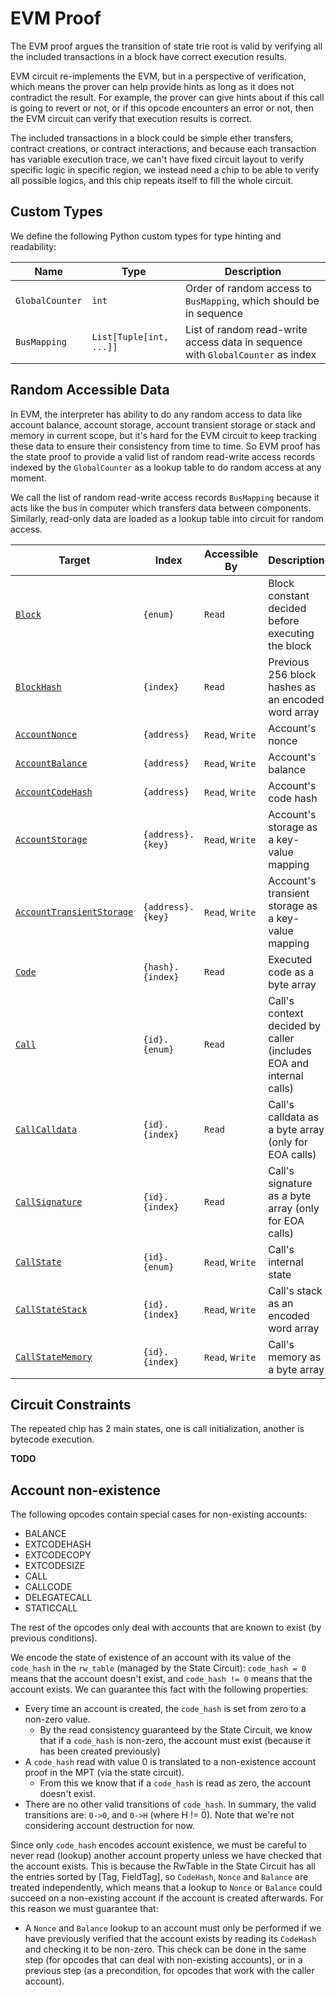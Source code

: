 # EVM Proof

The EVM proof argues the transition of state trie root is valid by verifying all the included transactions in a block have correct execution results.

EVM circuit re-implements the EVM, but in a perspective of verification, which means the prover can help provide hints as long as it does not contradict the result. For example, the prover can give hints about if this call is going to revert or not, or if this opcode encounters an error or not, then the EVM circuit can verify that execution results is correct.

The included transactions in a block could be simple ether transfers, contract creations, or contract interactions, and because each transaction has variable execution trace, we can't have fixed circuit layout to verify specific logic in specific region, we instead need a chip to be able to verify all possible logics, and this chip repeats itself to fill the whole circuit.

## Custom Types

We define the following Python custom types for type hinting and readability:

| Name            | Type                    | Description                                                                     |
| --------------- | ----------------------- | ------------------------------------------------------------------------------- |
| `GlobalCounter` | `int`                   | Order of random access to `BusMapping`, which should be in sequence             |
| `BusMapping`    | `List[Tuple[int, ...]]` | List of random read-write access data in sequence with `GlobalCounter` as index |

## Random Accessible Data

In EVM, the interpreter has ability to do any random access to data like account balance, account storage, account transient storage or stack and memory in current scope, but it's hard for the EVM circuit to keep tracking these data to ensure their consistency from time to time. So EVM proof has the state proof to provide a valid list of random read-write access records indexed by the `GlobalCounter` as a lookup table to do random access at any moment.

We call the list of random read-write access records `BusMapping` because it acts like the bus in computer which transfers data between components. Similarly, read-only data are loaded as a lookup table into circuit for random access.

| Target                                | Index             | Accessible By   | Description                                                        |
| ------------------------------------- | ----------------- | --------------- | ------------------------------------------------------------------ |
| [`Block`](#Block)                     | `{enum}`          | `Read`          | Block constant decided before executing the block                  |
| [`BlockHash`](#BlockHash)             | `{index}`         | `Read`          | Previous 256 block hashes as an encoded word array                  |
| [`AccountNonce`](#AccountNonce)       | `{address}`       | `Read`, `Write` | Account's nonce                                                    |
| [`AccountBalance`](#AccountBalance)   | `{address}`       | `Read`, `Write` | Account's balance                                                  |
| [`AccountCodeHash`](#AccountCodeHash) | `{address}`       | `Read`, `Write` | Account's code hash                                                |
| [`AccountStorage`](#AccountStorage)   | `{address}.{key}` | `Read`, `Write` | Account's storage as a key-value mapping                           |
| [`AccountTransientStorage`](#AccountTransientStorage)   | `{address}.{key}` | `Read`, `Write` | Account's transient storage as a key-value mapping                           |
| [`Code`](#Code)                       | `{hash}.{index}`  | `Read`          | Executed code as a byte array                                      |
| [`Call`](#Call)                       | `{id}.{enum}`     | `Read`          | Call's context decided by caller (includes EOA and internal calls) |
| [`CallCalldata`](#CallCalldata)       | `{id}.{index}`    | `Read`          | Call's calldata as a byte array (only for EOA calls)               |
| [`CallSignature`](#CallSignature)     | `{id}.{index}`    | `Read`          | Call's signature as a byte array (only for EOA calls)              |
| [`CallState`](#CallState)             | `{id}.{enum}`     | `Read`, `Write` | Call's internal state                                              |
| [`CallStateStack`](#CallStateStack)   | `{id}.{index}`    | `Read`, `Write` | Call's stack as an encoded word array                               |
| [`CallStateMemory`](#CallStateMemory) | `{id}.{index}`    | `Read`, `Write` | Call's memory as a byte array                                      |

## Circuit Constraints

The repeated chip has 2 main states, one is call initialization, another is bytecode execution.

**TODO**

## Account non-existence

The following opcodes contain special cases for non-existing accounts:
- BALANCE
- EXTCODEHASH
- EXTCODECOPY
- EXTCODESIZE
- CALL
- CALLCODE
- DELEGATECALL
- STATICCALL

The rest of the opcodes only deal with accounts that are known to exist (by previous conditions).

We encode the state of existence of an account with its value of the
`code_hash` in the `rw_table` (managed by the State Circuit): `code_hash = 0`
means that the account doesn't exist, and `code_hash != 0` means that the
account exists.  We can guarantee this fact with the following properties:
- Every time an account is created, the `code_hash` is set from zero to a
  non-zero value.
    - By the read consistency guaranteed by the State Circuit, we know that if a
      `code_hash` is non-zero, the account must exist (because it has been created
      previously)
- A `code_hash` read with value 0 is translated to a non-existence account
  proof in the MPT (via the state circuit).
    - From this we know that if a `code_hash` is read as zero, the account
      doesn't exist.
- There are no other valid transitions of `code_hash`.  In summary, the valid
  transitions are: `0->0`, and `0->H` (where H != 0).  Note that we're not
  considering account destruction for now.

Since only `code_hash` encodes account existence, we must be careful to never
read (lookup) another account property unless we have checked that the account
exists.  This is because the RwTable in the State Circuit has all the entries
sorted by [Tag, FieldTag], so `CodeHash`, `Nonce` and `Balance` are treated
independently, which means that a lookup to `Nonce` or `Balance` could succeed
on a non-existing account if the account is created afterwards.  For this
reason we must guarantee that:
- A `Nonce` and `Balance` lookup to an account must only be performed if we
  have previously verified that the account exists by reading its `CodeHash`
  and checking it to be non-zero.  This check can be done in the same step (for
  opcodes that can deal with non-existing accounts), or in a previous step (as
  a precondition, for opcodes that work with the caller account).

